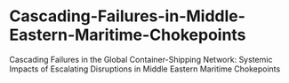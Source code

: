 # Cascading-Failures-in-Middle-Eastern-Maritime-Chokepoints
Cascading Failures in the Global Container-Shipping Network: Systemic Impacts of Escalating Disruptions in Middle Eastern Maritime Chokepoints
